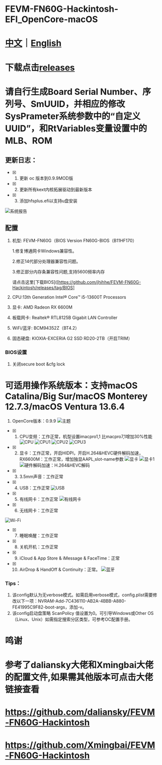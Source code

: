 # FEVM-FN60G-Hackintosh-EFI_OpenCore-macOS

# [中文](https://github.com/jhihhe/FEVM-FN60G-Hackintosh/blob/main/README.md)｜[English](https://github.com/jhihhe/FEVM-FN60G-Hackintosh/blob/main/README-EN.md)

# 下载点击[releases](https://github.com/jhihhe/FEVM-FN60G-Hackintosh/releases)

# 请自行生成Board Serial Number、序列号、SmUUID，并相应的修改SysPrameter系统参数中的“自定义UUID”，和RtVariables变量设置中的MLB、ROM

## 更新日志：
- [x] 1. 更新 oc 版本到0.9.9MOD版
- [x] 2. 更新所有kext内核拓展驱动到最新版本
- [x] 3. 添加hfsplus.efi以支持u盘安装

![系统报告](https://github.com/jhihhe/FEVM-FN60G-Hackintosh/blob/main/%E7%B3%BB%E7%BB%9F%E6%8A%A5%E5%91%8A.png)

## 配置
1. 机型: FEVM-FN60G（BIOS Version FN60G-BIOS（B11HF170）
   
   1.修复博通网卡Windows兼容性。
   
   2.修正14代部分处理器兼容性问题。
   
   3.修正部分内存条兼容性问题,支持5600频率内存
   
   请点击这里[下载BIOS]([https://github.com/jhihhe/FEVM-FN60G-Hackintosh/releases/tag/BIOS]

1. CPU:13th Generation Intel® Core™ i5-13600T Processors
1. 显卡: AMD Radeon RX 6600M
1. 板载网卡: Realtek® RTL8125B Gigabit LAN Controller
1. WiFi/蓝牙: BCM94352Z（BT4.2）
1. 固态硬盘: KIOXIA-EXCERIA G2 SSD RD20-2TB（开启TRIM）

### BIOS设置
1. 关闭secure boot &cfg lock

# **可适用操作系统版本：支持macOS Catalina/Big Sur/macOS Monterey 12.7.3/macOS Ventura 13.6.4**
1. OpenCore版本：0.9.9
![主题](https://github.com/jhihhe/FEVM-FN60G-Hackintosh/blob/main/OC%E4%B8%BB%E9%A2%98.jpeg)
- [x] 1. CPU变频：工作正常，机型设置imacpro1,1 比macpro7,1增加30%性能
![CPU](https://github.com/jhihhe/FEVM-FN60G-Hackintosh/blob/main/CPU%E6%B5%8B%E8%AF%95.png)
![CPU1](https://github.com/jhihhe/FEVM-FN60G-Hackintosh/blob/main/CPU.png)
![CPU2](https://github.com/jhihhe/FEVM-FN60G-Hackintosh/blob/main/CPU%E7%9B%91%E6%B5%8B.png)
![CPU3](https://github.com/jhihhe/FEVM-FN60G-Hackintosh/blob/main/CPU%E7%9B%91%E6%B5%8B1.png)
- [x] 2. 显卡：工作正常，开启HIDPI，开启H.264&HEVC硬件解码加速，RX6600M：工作正常，增加独显AAPL,slot-name参数
![显卡](https://github.com/jhihhe/FEVM-FN60G-Hackintosh/blob/main/%E6%98%BE%E5%8D%A1.png)
![显卡1](https://github.com/jhihhe/FEVM-FN60G-Hackintosh/blob/main/GPU%E6%B5%8B%E8%AF%951.png)
![硬件解码加速：H.264&HEVC解码](https://github.com/jhihhe/FEVM-FN60G-Hackintosh/blob/main/%E7%A1%AC%E8%A7%A3%E7%A0%81.png)
- [x] 3. 3.5mm声音：工作正常
- [x] 4. USB：工作正常
![USB](https://github.com/jhihhe/FEVM-FN60G-Hackintosh/blob/main/USB.png)
- [x] 5. 有线网卡：工作正常
![有线网卡](https://github.com/jhihhe/FEVM-FN60G-Hackintosh/blob/main/%E6%9C%89%E7%BA%BF%E7%BD%91%E5%8D%A1.png)
- [x] 6. 无线网卡：工作正常

![Wi-Fi](https://github.com/jhihhe/FEVM-FN60G-Hackintosh/blob/main/%E6%97%A0%E7%BA%BF%E7%BD%91.png)
- [x] 7. 睡眠唤醒：工作正常 
- [x] 8. 关机开机：工作正常
- [x] 9. iCloud & App Store & iMessage & FaceTime：正常
- [x] 10. AirDrop & HandOff & Continuity：正常。
![蓝牙](https://github.com/jhihhe/FEVM-FN60G-Hackintosh/blob/main/%E8%93%9D%E7%89%99.png)

### Tips：

1. 该config默认为无verbose模式。如需启用verbose模式，config.plist需要修改以下一项：NVRAM-Add-7C436110-AB2A-4BBB-A880-FE41995C9F82-boot-args，添加-v。
1. 该config启动盘策略 ScanPolicy 值设置为0。可引导Windows或Other OS（Linux、Unix）如需指定搜索分区类型，可参考OC配置手册。

# 鸣谢 
# 参考了daliansky大佬和Xmingbai大佬的配置文件,如果需其他版本可点击大佬链接查看
# https://github.com/daliansky/FEVM-FN60G-Hackintosh

# https://github.com/Xmingbai/FEVM-FN60G-Hackintosh

